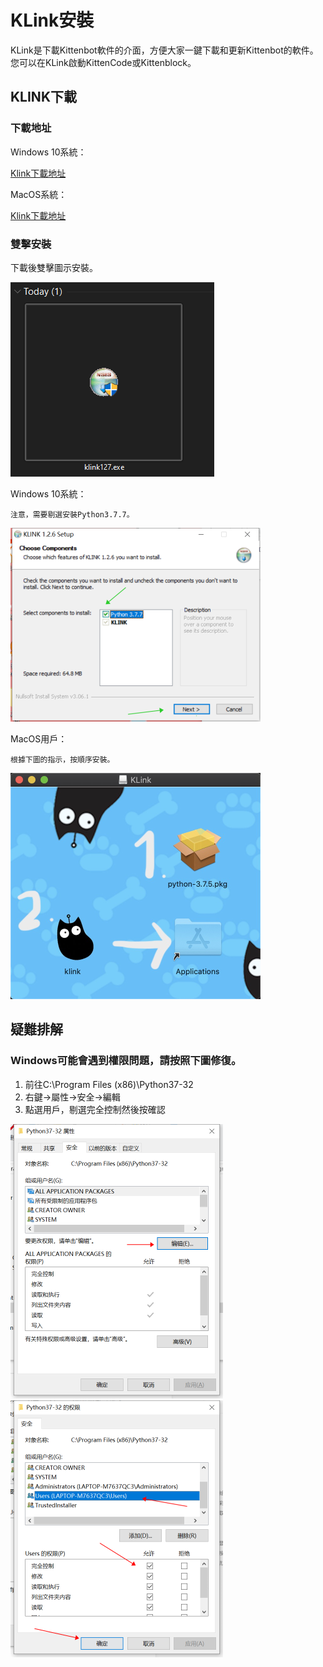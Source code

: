 # KLink安裝

KLink是下載Kittenbot軟件的介面，方便大家一鍵下載和更新Kittenbot的軟件。您可以在KLink啟動KittenCode或Kittenblock。

## KLINK下載

### 下載地址

Windows 10系統：

[Klink下載地址](http://bit.ly/klinkDownload)

MacOS系統：

[Klink下載地址](http://bit.ly/klinkDownloadforMac)

### 雙擊安裝

下載後雙擊圖示安裝。

![](./images/klink127icon.png)

Windows 10系統：

    注意，需要剔選安裝Python3.7.7。

![](./images/install_win.png)

MacOS用戶：

    根據下圖的指示，按順序安裝。

![](./images/install_mac.png)

## 疑難排解

### Windows可能會遇到權限問題，請按照下圖修復。

1. 前往C:\Program Files (x86)\Python37-32
2. 右鍵->屬性->安全->編輯
3. 點選用戶，剔選完全控制然後按確認

![](./images/trouble_win.png)![](./images/trouble_win2.png)
